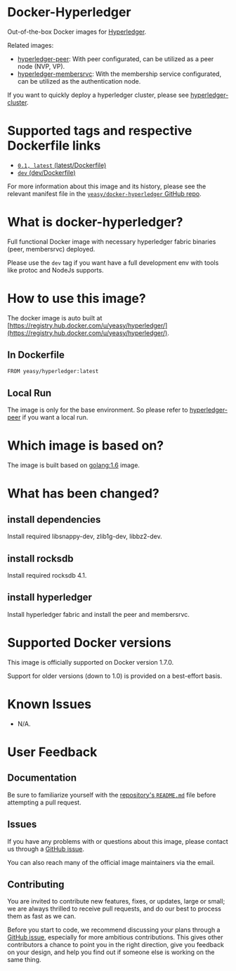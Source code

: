 Docker-Hyperledger
===
Out-of-the-box Docker images for [Hyperledger](https://www.hyperledger.org).

Related images:

* [hyperledger-peer](https://github.com/yeasy/docker-hyperledger-peer): With peer configurated, can be utilized as a peer node (NVP, VP).
* [hyperledger-membersrvc](https://github.com/yeasy/docker-hyperledger-membersrvc): With the membership service configurated, can be utilized as the authentication node.

If you want to quickly deploy a hyperledger cluster, please see [hyperledger-cluster](https://github.com/yeasy/docker-compose-files#hyperledger).

# Supported tags and respective Dockerfile links

* [`0.1, latest` (latest/Dockerfile)](https://github.com/yeasy/docker-hyperledger/blob/master/Dockerfile)
* [`dev` (dev/Dockerfile)](https://github.com/yeasy/docker-hyperledger/blob/master/dev/Dockerfile)

For more information about this image and its history, please see the relevant manifest file in the [`yeasy/docker-hyperledger` GitHub repo](https://github.com/yeasy/docker-hyperledger).

# What is docker-hyperledger?
Full functional Docker image with necessary hyperledger fabric binaries (peer, membersrvc) deployed. 

Please use the `dev` tag if you want have a full development env with tools like protoc and NodeJs supports.

# How to use this image?
The docker image is auto built at [https://registry.hub.docker.com/u/yeasy/hyperledger/](https://registry.hub.docker.com/u/yeasy/hyperledger/).

## In Dockerfile
```sh
FROM yeasy/hyperledger:latest
```

## Local Run
The image is only for the base environment. So please refer to [hyperledger-peer](https://hub.docker.com/r/yeasy/hyperledger-peer/) if you want a local run.

# Which image is based on?
The image is built based on [golang:1.6](https://hub.docker.com/_/golang) image.

# What has been changed?
## install dependencies
Install required  libsnappy-dev, zlib1g-dev, libbz2-dev.

## install rocksdb
Install required  rocksdb 4.1.

## install hyperledger
Install hyperledger fabric and install the peer and membersrvc.

# Supported Docker versions

This image is officially supported on Docker version 1.7.0.

Support for older versions (down to 1.0) is provided on a best-effort basis.

# Known Issues
* N/A.

# User Feedback
## Documentation
Be sure to familiarize yourself with the [repository's `README.md`](https://github.com/yeasy/docker-hyperledger/blob/master/README.md) file before attempting a pull request.

## Issues
If you have any problems with or questions about this image, please contact us through a [GitHub issue](https://github.com/yeasy/docker-hyperledger/issues).

You can also reach many of the official image maintainers via the email.

## Contributing

You are invited to contribute new features, fixes, or updates, large or small; we are always thrilled to receive pull requests, and do our best to process them as fast as we can.

Before you start to code, we recommend discussing your plans through a [GitHub issue](https://github.com/yeasy/docker-hyperledger/issues), especially for more ambitious contributions. This gives other contributors a chance to point you in the right direction, give you feedback on your design, and help you find out if someone else is working on the same thing.
